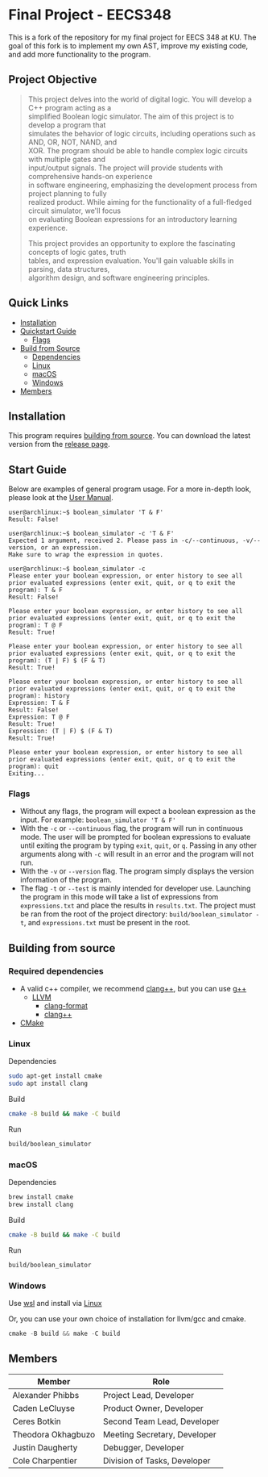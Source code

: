 # Final Project - EECS348  

This is a fork of the repository for my final project for EECS 348 at KU. The goal of this fork is to implement my own AST, improve my existing code, and add more functionality to the program.

## Project Objective  

> This project delves into the world of digital logic. You will develop a C++ program acting as a    
> simplified Boolean logic simulator. The aim of this project is to develop a program that    
> simulates the behavior of logic circuits, including operations such as AND, OR, NOT, NAND, and    
> XOR. The program should be able to handle complex logic circuits with multiple gates and   
> input/output signals. The project will provide students with comprehensive hands-on experience   
> in software engineering, emphasizing the development process from project planning to fully   
> realized product. While aiming for the functionality of a full-fledged circuit simulator, we'll focus   
> on evaluating Boolean expressions for an introductory learning experience.   
> 
> This project provides an opportunity to explore the fascinating concepts of logic gates, truth   
> tables, and expression evaluation. You'll gain valuable skills in parsing, data structures,   
> algorithm design, and software engineering principles.   

## Quick Links   

- [Installation](#installation)
- [Quickstart Guide](#start-guide)
  * [Flags](#flags)
- [Build from Source](#building-from-source)
  * [Dependencies](#required-dependencies)
  * [Linux](#linux)
  * [macOS](#macos)
  * [Windows](#windows)
- [Members](#members)

## Installation   

This program requires [building from source](#building-from-source). You can download the latest version from the [release page](https://github.com/YAKU-Student/EECS-348---Group-Project/releases).    

## Start Guide   

Below are examples of general program usage. For a more in-depth look, please look at the [User Manual](https://github.com/YAKU-Student/EECS-348---Group-Project/blob/main/doc/06-Users-Manual.pdf).    

```console
user@archlinux:~$ boolean_simulator 'T & F'
Result: False!

user@archlinux:~$ boolean_simulator -c 'T & F'
Expected 1 argument, received 2. Please pass in -c/--continuous, -v/--version, or an expression.
Make sure to wrap the expression in quotes.

user@archlinux:~$ boolean_simulator -c
Please enter your boolean expression, or enter history to see all prior evaluated expressions (enter exit, quit, or q to exit the program): T & F
Result: False!

Please enter your boolean expression, or enter history to see all prior evaluated expressions (enter exit, quit, or q to exit the program): T @ F
Result: True!

Please enter your boolean expression, or enter history to see all prior evaluated expressions (enter exit, quit, or q to exit the program): (T | F) $ (F & T)
Result: True!

Please enter your boolean expression, or enter history to see all prior evaluated expressions (enter exit, quit, or q to exit the program): history
Expression: T & F
Result: False!
Expression: T @ F
Result: True!
Expression: (T | F) $ (F & T)
Result: True!

Please enter your boolean expression, or enter history to see all prior evaluated expressions (enter exit, quit, or q to exit the program): quit
Exiting...
```

### Flags

- Without any flags, the program will expect a boolean expression as the input. For example: `boolean_simulator 'T & F'`
- With the `-c` or `--continuous` flag, the program will run in continuous mode. The user will be prompted for boolean expressions to evaluate until exiting the program by typing `exit`, `quit`, or `q`. Passing in any other arguments along with `-c` will result in an error and the program will not run.
- With the `-v` or `--version` flag. The program simply displays the version information of the program.    
- The flag `-t` or `--test` is mainly intended for developer use. Launching the program in this mode will take a list of expressions from `expressions.txt` and place the results in `results.txt`. The project must be ran from the root of the project directory: `build/boolean_simulator -t`, and `expressions.txt` must be present in the root.

## Building from source

### Required dependencies

- A valid c++ compiler, we recommend [clang++](https://clang.llvm.org/), but you can use [g++](https://gcc.gnu.org/)   
  - [LLVM](https://www.llvm.org/)
    * [clang-format](https://clang.llvm.org/docs/ClangFormat.html)
    * [clang++](https://clang.llvm.org/)
- [CMake](https://cmake.org/)

### Linux

Dependencies    

```bash
sudo apt-get install cmake
sudo apt install clang
```

Build    

```bash
cmake -B build && make -C build
```

Run    

```bash
build/boolean_simulator
```

### macOS

Dependencies

```bash
brew install cmake
brew install clang
```

Build

```bash
cmake -B build && make -C build
```

Run

```bash
build/boolean_simulator
```

### Windows

Use [wsl](https://learn.microsoft.com/en-us/windows/wsl/install) and install via [Linux](#linux)    

Or, you can use your own choice of installation for llvm/gcc and cmake.    

```powershell
cmake -B build && make -C build
```

## Members     

| Member           | Role                         |
| ---------------- | ---------------------------- |
| Alexander Phibbs | Project Lead, Developer      |
| Caden LeCluyse   | Product Owner, Developer     |
| Ceres Botkin     | Second Team Lead, Developer  |
| Theodora Okhagbuzo | Meeting Secretary, Developer |
| Justin Daugherty | Debugger, Developer          |
| Cole Charpentier | Division of Tasks, Developer |
